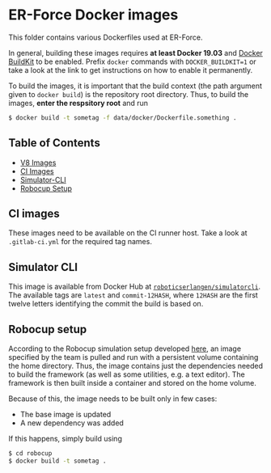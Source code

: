# ER-Force Docker images
This folder contains various Dockerfiles used at ER-Force.

In general, building these images requires **at least Docker 19.03** and
[Docker BuildKit](https://docs.docker.com/develop/develop-images/build_enhancements/)
to be enabled. Prefix `docker` commands with `DOCKER_BUILDKIT=1` or take a look
at the link to get instructions on how to enable it permanently.

To build the images, it is important that the build context (the path argument
given to `docker build`) is the repository root directory. Thus, to build the
images, **enter the respsitory root** and run
```bash
$ docker build -t sometag -f data/docker/Dockerfile.something .
```

## Table of Contents
- [V8 Images](#v8-images)
- [CI Images](#ci-images)
- [Simulator-CLI](#simulator-cli)
- [Robocup Setup](#robocup-setup)

## CI images
These images need to be available on the CI runner host. Take a look at
`.gitlab-ci.yml` for the required tag names.

## Simulator CLI
This image is available from Docker Hub at
[`roboticserlangen/simulatorcli`](https://hub.docker.com/repository/docker/roboticserlangen/simulatorcli).
The available tags are `latest` and `commit-12HASH`, where `12HASH` are the
first twelve letters identifying the commit the build is based on.

## Robocup setup
According to the Robocup simulation setup developed
[here](https://github.com/RoboCup-SSL/ssl-simulation-setup), an image specified
by the team is pulled and run with a persistent volume containing the home
directory.  Thus, the image contains just the dependencies needed to build the
framework (as well as some utilities, e.g. a text editor). The framework is
then built inside a container and stored on the home volume.

Because of this, the image needs to be built only in few cases:
- The base image is updated
- A new dependency was added

If this happens, simply build using
```bash
$ cd robocup
$ docker build -t sometag .
```
